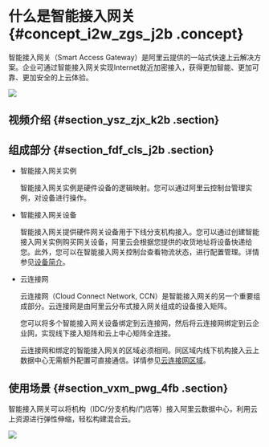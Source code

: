 # 什么是智能接入网关 {#concept_i2w_zgs_j2b .concept}

智能接入网关（Smart Access Gateway）是阿里云提供的一站式快速上云解决方案。企业可通过智能接入网关实现Internet就近加密接入，获得更加智能、更加可靠、更加安全的上云体验。

![](http://static-aliyun-doc.oss-cn-hangzhou.aliyuncs.com/assets/img/15401/15434927526804_zh-CN.png)

## 视频介绍 {#section_ysz_zjx_k2b .section}



## 组成部分 {#section_fdf_cls_j2b .section}

-   智能接入网关实例

    智能接入网关实例是硬件设备的逻辑映射。您可以通过阿里云控制台管理实例，对设备进行操作。

-   智能接入网关设备

    智能接入网关提供硬件网关设备用于下线分支机构接入。您可以通过创建智能接入网关实例购买网关设备，阿里云会根据您提供的收货地址将设备快递给您。此外，您可以在智能接入网关控制台查看物流状态，进行配置管理。详情参见[设备简介](cn.zh-CN/产品简介/设备简介.md#)。

-   云连接网

    云连接网（Cloud Connect Network, CCN）是智能接入网关的另一个重要组成部分。云连接网是由阿里云分布式接入网关组成的设备接入矩阵。

    您可以将多个智能接入网关设备绑定到云连接网，然后将云连接网绑定到云企业网，实现线下接入矩阵和云上中心矩阵全连接。

    云连接网和绑定的智能接入网关的区域必须相同。同区域内线下机构接入云上数据中心无需额外配置可直接通信。详情参见[云连接网区域](../../../../cn.zh-CN/控制台配置指南/管理云连接网/云连接网介绍.md#)。


## 使用场景 {#section_vxm_pwg_4fb .section}

智能接入网关可以将机构（IDC/分支机构/门店等）接入阿里云数据中心，利用云上资源进行弹性伸缩，轻松构建混合云。

![](http://static-aliyun-doc.oss-cn-hangzhou.aliyuncs.com/assets/img/15401/154349275221212_zh-CN.png)

